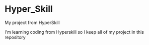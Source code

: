 # Hyper_Skill
My project from HyperSkill

I'm learning coding from Hyperskill so I keep all of my project in this repository
